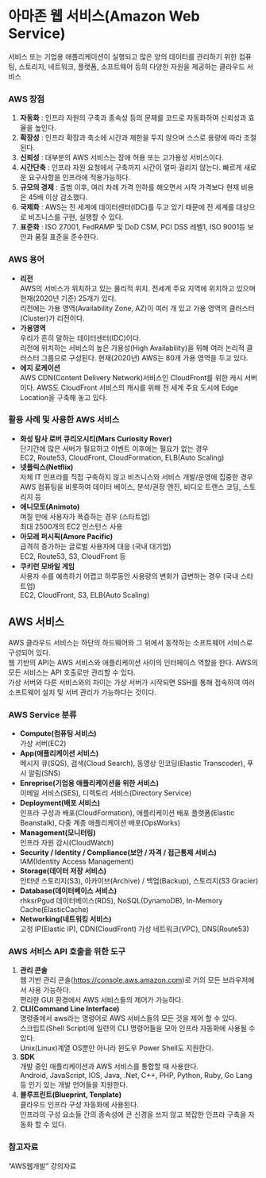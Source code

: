 # 아마존 웹 서비스(Amazon Web Service)
서비스 또는 기업용 애플리케이션이 실행되고 많은 양의 데이터를 관리하기 위한 컴퓨팅, 스토리지, 네트워크, 플랫폼, 소프트웨어 등의 다양한 자원을 제공하는 클라우드 서비스
### AWS 장점
1.	**자동화** : 인프라 자원의 구축과 종속성 등의 문제를 코드로 자동화하여 신뢰성과 효율을 높인다.
2.	**확장성** : 인프라 확장과 축소에 시간과 제한을 두지 않으며 스스로 용량에 따라 조절된다.
3.	**신뢰성** : 대부분의 AWS 서비스는 장애 허용 또는 고가용성 서비스이다.
4.	**시간단축** : 인프라 자원 요청에서 구축까지 시간이 얼마 걸리지 않는다. 빠르게 새로운 요구사항을 인프라에 적용가능하다.
5.	**규모의 경제** : 출범 이후, 여러 차례 가격 인하를 해오면서 시작 가격보다 현재 비용은 45배 이상 감소했다.
6.	**국제화** : AWS는 전 세계에 데이터센터(IDC)를 두고 있기 때문에 전 세계를 대상으로 비즈니스를 구현, 실행할 수 있다.
7.	**표준화** : ISO 27001, FedRAMP 및 DoD CSM, PCI DSS 레벨1, ISO 9001등 보안과 품질 표준을 준수한다.
### AWS 용어
- **리전**  
AWS의 서비스가 위치하고 있는 물리적 위치. 전세계 주요 지역에 위치하고 있으며 현재(2020년 기준) 25개가 있다.<br>
리전에는 가용 영역(Availability Zone, AZ)이 여러 개 있고 가용 영역의 클러스터(Cluster)가 리전이다.
- **가용영역**  
우리가 흔히 말하는 데이터센터(IDC)이다.<br>
리전에 위치하는 서비스의 높은 가용성(High Availability)을 위해 여러 논리적 클러스터 그룹으로 구성된다. 현재(2020년) AWS는 80개 가용 영역을 두고 있다.
- **에지 로케이션**  
AWS CDN(Content Delivery Network)서비스인 CloudFront를 위한 캐시 서버이다. AWS도 CloudFront 서비스의 캐시를 위해 전 세계 주요 도시에 Edge Location을 구축해 놓고 있다.
### 활용 사례 및 사용한 AWS 서비스
- **화성 탐사 로버 큐리오시티(Mars Curiosity Rover)**  
단기간에 많은 서버가 필요하고 이벤트 이후에는 필요가 없는 경우<br>
EC2, Route53, CloudFront, CloudFormation, ELB(Auto Scaling)
- **넷플릭스(Netflix)**  
자체 IT 인프라를 직접 구축하지 않고 비즈니스와 서비스 개발/운영에 집중한 경우<br>
AWS 컴퓨팅을 비롯하여 데이터 베이스, 분석/권장 엔진, 비디오 트랜스 코딩, 스토리지 등
- **애니모토(Animoto)**  
며칠 만에 사용자가 폭증하는 경우 (스타트업)<br>
최대 2500개의 EC2 인스턴스 사용
- **아모레 퍼시픽(Amore Pacific)**  
급격히 증가하는 글로벌 사용자에 대응 (국내 대기업)<br>
EC2, Route53, S3, CloudFront 등
- **쿠키런 모바일 게임**  
사용자 수를 예측하기 어렵고 하루동안 사용량의 변화가 급변하는 경우 (국내 스타트업)<br>
EC2, CloudFront, S3, ELB(Auto Scaling)
## AWS 서비스
AWS 클라우드 서비스는 하단의 하드웨어와 그 위에서 동작하는 소프트웨어 서비스로 구성되어 있다.<br>
웹 기반의 API는 AWS 서비스와 애플리케이션 사이의 인터페이스 역할을 한다. AWS의 모든 서비스는 API 호출로만 관리할 수 있다.<br>
가상 서버와 다른 서비스와의 차이는 가상 서버가 시작되면 SSH를 통해 접속하여 여러 소프트웨어 설치 및 서버 관리가 가능하다는 것이다.
### AWS Service 분류
- **Compute(컴퓨팅 서비스)**  
가상 서버(EC2)
- **App(애플리케이션 서비스)**  
메시지 큐(SQS), 검색(Cloud Search), 동영상 인코딩(Elastic Transcoder), 푸시 알림(SNS)
- **Enreprise(기업용 애플리케이션을 위한 서비스)**  
이메일 서비스(SES), 디렉토리 서비스(Directory Service)
- **Deployment(배포 서비스)**  
인프라 구성과 배포(CloudFormation), 애플리케이션 배포 플랫폼(Elastic Beanstalk), 다중 계층 애플리케이션 배포(OpsWorks)
-	**Management(모니터링)**  
인프라 자원 감시(CloudWatch)
-	**Security / Identity / Compliance(보안 / 자격 / 접근통제 서비스)**  
IAM(Identity Access Management)
-	**Storage(데이터 저장 서비스)**  
인터넷 스토리지(S3), 아카이브(Archive) / 백업(Backup), 스토리지(S3 Gracier)
-	**Database(데이터베이스 서비스)**  
rhksrPgud 데이터베이스(RDS), NoSQL(DynamoDB), In-Memory Cache(ElasticCache)
-	**Networking(네트워킹 서비스)**  
고정 IP(Elastic IP), CDN(CloudFront) 가상 네트워크(VPC), DNS(Route53)
### AWS 서비스 API 호출을 위한 도구
1.	**관리 콘솔**  
웹 기반 관리 콘솔(https://console.aws.amazon.com)로 거의 모든 브라우저에서 사용 가능하다.  
편리한 GUI 환경에서 AWS 서비스들의 제어가 가능하다.
2.	**CLI(Command Line Interface)**  
명령줄에서 aws라는 명령어로 AWS 서비스들의 모든 것을 제어 할 수 있다.  
스크립트(Shell Script)에 일련의 CLI 명령어들을 모아 인프라 자동화에 사용될 수 있다.  
Unix(Linux)계열 OS뿐만 아니라 윈도우 Power Shell도 지원한다.
3.	**SDK**  
개발 중인 애플리케이션과 AWS 서비스를 통합할 때 사용한다.  
Android, JavaScript, IOS, Java, .Net, C++, PHP, Python, Ruby, Go Lang 등 인기 있는 개발 언어들을 지원한다.
4.	**블루프린트(Blueprint, Tenplate)**  
클라우드 인프라 구성 자동화에 사용된다.  
인프라의 구성 요소들 간의 종속성에 큰 신경을 쓰지 않고 복잡한 인프라 구축을 자동화 할 수 있다.
### 참고자료
“AWS웹개발” 강의자료
